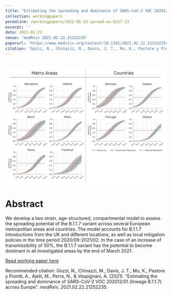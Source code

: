 ```yaml
---
title: "Estimating the spreading and dominance of SARS-CoV-2 VOC 202012/01 (lineage B.1.1.7) across Europe"
collection: workingpapers
permalink: /workingpapers/2022-02-23-spread-eu-b117-13
excerpt: ''
date: 2021-02-23
venue: 'medRxiv 2021.02.22.21252235'
paperurl: 'https://www.medrxiv.org/content/10.1101/2021.02.22.21252235v1'
citation: 'Gozzi, N., Chinazzi, M., Davis, J. T., Mu, K., Pastore y Piontti, A., Ajelli, M., Perra, N., & Vespignani, A. (2021). medRxiv, 2021.02.22.21252235.'
---
```


<br/><img src='/images/spread-eu-b117.png'>

# Abstract
We develop a two strain, age-structured, compartmental model to assess the spreading potential of the B.1.1.7 variant across several European metropolitan areas and countries. The model accounts for B.1.1.7 introductions from the UK and different locations, as well as local mitigation policies in the time period 2020/09-2021/02. In the case of an increase of transmissibility of 50%, the B.1.1.7 variant has the potential to become dominant in all investigated areas by the end of March 2021.


[Read working paper here](https://www.medrxiv.org/content/10.1101/2021.02.22.21252235v1)

Recommended citation: Gozzi, N., Chinazzi, M., Davis, J. T., Mu, K., Pastore y Piontti, A., Ajelli, M., Perra, N., & Vespignani, A. (2021).  &quot;Estimating the spreading and dominance of SARS-CoV-2 VOC 202012/01 (lineage B.1.1.7) across Europe&quot;. <i>medRxiv</i>, 2021.02.22.21252235.
